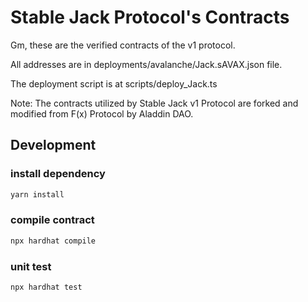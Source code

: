 # Stable Jack Protocol's Contracts
Gm, these are the verified contracts of the v1 protocol.

All addresses are in deployments/avalanche/Jack.sAVAX.json file.

The deployment script is at scripts/deploy_Jack.ts 

Note: The contracts utilized by Stable Jack v1 Protocol are forked and modified from F(x) Protocol by Aladdin DAO. 

## Development
### install dependency

```bash
yarn install
```

### compile contract

```bash
npx hardhat compile
```

### unit test

```bash
npx hardhat test
```